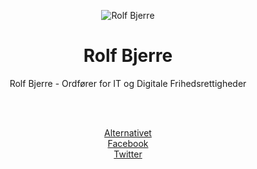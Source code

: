 <meta charset="utf-8">



<p align="center">
  <img style="text-align: center" align="center" alt="Rolf Bjerre" title="Rolf Bjerre"
  src="https://raw.githubusercontent.com/peterbrinck/rolfbjerre/master/img/rolf.jpg">
</p>

<h1 align="center">Rolf Bjerre</h1>

<p align="center">
Rolf Bjerre - Ordfører for IT og Digitale Frihedsrettigheder



</p>





<br><br>
<p align="center">
<a href="http://alternativet.dk/rolf-bjerre/">Alternativet</a><br>
<a href="https://www.facebook.com/rolf.bjerre">Facebook</a><br>
<a href="https://twitter.com/RolfBjerre">Twitter</a><br>
</p>
</div>
